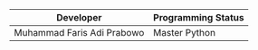 | Developer | Programming Status |
| ------ | ------ |
| Muhammad Faris Adi Prabowo | Master Python |
